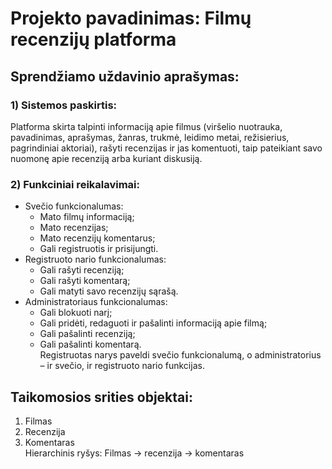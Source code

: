 # Projekto pavadinimas: Filmų recenzijų platforma

## Sprendžiamo uždavinio aprašymas:
### 1)	Sistemos paskirtis: 
 Platforma skirta talpinti informaciją apie filmus (viršelio nuotrauka, pavadinimas, aprašymas, žanras, trukmė, leidimo metai, režisierius, pagrindiniai aktoriai), rašyti recenzijas ir jas komentuoti, taip pateikiant savo nuomonę apie recenziją arba kuriant diskusiją. 
### 2)	Funkciniai reikalavimai:
+ Svečio funkcionalumas:
  +	Mato filmų informaciją;
  +	Mato recenzijas;
  +	Mato recenzijų komentarus;
  +	Gali registruotis ir prisijungti.
+ Registruoto nario funkcionalumas:
  +	Gali rašyti recenziją;
  +	Gali rašyti komentarą;
  +	Gali matyti savo recenzijų sąrašą.
+ Administratoriaus funkcionalumas:
  +	Gali blokuoti narį;
  +	Gali pridėti, redaguoti ir pašalinti informaciją apie filmą;
  +	Gali pašalinti recenziją;
  +	Gali pašalinti komentarą.<br>
Registruotas narys paveldi svečio funkcionalumą, o administratorius – ir svečio, ir registruoto nario funkcijas.

## Taikomosios srities objektai:
1.	Filmas
2.	Recenzija
3.	Komentaras<br>
Hierarchinis ryšys: Filmas -> recenzija -> komentaras

 
